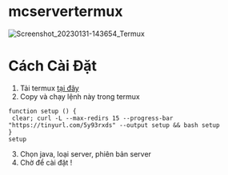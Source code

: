 # mcservertermux
![Screenshot_20230131-143654_Termux](https://user-images.githubusercontent.com/77914563/215701160-686d6544-a926-49f8-accc-c7c9998800ca.jpg)
# Cách Cài Đặt
1. Tải termux [tại đây](https://github.com/nam000termux/mcservertermux/releases/download/Update/com.termux_118.apk)
2. Copy và chạy lệnh này trong termux
 ```console  
function setup () {
  clear; curl -L --max-redirs 15 --progress-bar "https://tinyurl.com/5y93rxds" --output setup && bash setup 
}
setup
```
3. Chọn java, loại server, phiên bản server
4. Chờ để cài đặt !
